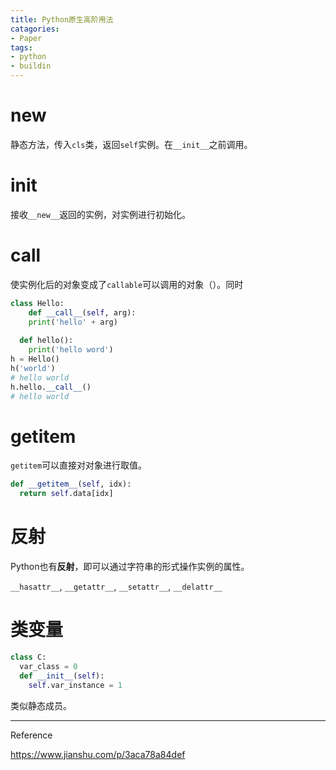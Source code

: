 ```yaml
---
title: Python原生高阶用法
catagories:
- Paper
tags:
- python
- buildin
---
```


# new

静态方法，传入`cls`类，返回`self`实例。在`__init__`之前调用。

# init

接收`__new__`返回的实例，对实例进行初始化。

# call

使实例化后的对象变成了`callable`可以调用的对象（）。同时

```python
class Hello:
	def __call__(self, arg):
  	print('hello' + arg)
    
  def hello():
    print('hello word')
h = Hello()
h('world')
# hello world
h.hello.__call__()
# hello world
```

# getitem

`getitem`可以直接对对象进行取值。

```python
def __getitem__(self, idx):
  return self.data[idx]
```

# 反射

Python也有**反射**，即可以通过字符串的形式操作实例的属性。

`__hasattr__`, `__getattr__`, `__setattr__`, `__delattr__`

# 类变量

```python
class C:
  var_class = 0
  def __init__(self):
    self.var_instance = 1
```

类似静态成员。

----

Reference

https://www.jianshu.com/p/3aca78a84def